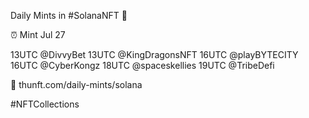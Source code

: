 Daily Mints in #SolanaNFT 🚀

⏰ Mint Jul 27

13UTC @DivvyBet
13UTC @KingDragonsNFT
16UTC @playBYTECITY
16UTC @CyberKongz
18UTC @spaceskellies
19UTC @TribeDefi

🔗 thunft.com/daily-mints/solana

#NFTCollections